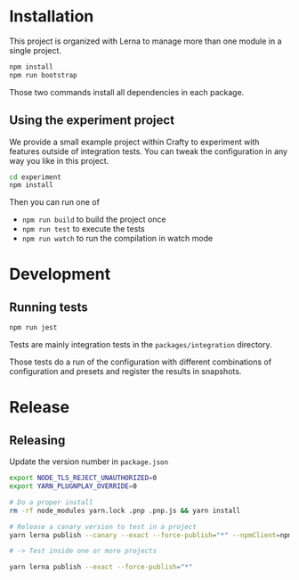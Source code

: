 # Installation

This project is organized with Lerna to manage more than one module in a single project.

```bash
npm install
npm run bootstrap
```

Those two commands install all dependencies in each package.

## Using the experiment project

We provide a small example project within Crafty to experiment with features outside of integration tests.
You can tweak the configuration in any way you like in this project.

```bash
cd experiment
npm install
```

Then you can run one of

- `npm run build` to build the project once
- `npm run test` to execute the tests
- `npm run watch` to run the compilation in watch mode

# Development

## Running tests

```bash
npm run jest
```

Tests are mainly integration tests in the `packages/integration` directory.

Those tests do a run of the configuration with different combinations of configuration and presets and register the results in snapshots.

# Release

## Releasing

Update the version number in `package.json`

```bash
export NODE_TLS_REJECT_UNAUTHORIZED=0
export YARN_PLUGNPLAY_OVERRIDE=0

# Do a proper install
rm -rf node_modules yarn.lock .pnp .pnp.js && yarn install

# Release a canary version to test in a project
yarn lerna publish --canary --exact --force-publish="*" --npmClient=npm

# -> Test inside one or more projects

yarn lerna publish --exact --force-publish="*"
```
